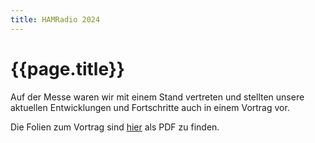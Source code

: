 ```yaml
---
title: HAMRadio 2024
---
```


# {{page.title}}

Auf der Messe waren wir mit einem Stand vertreten und stellten unsere aktuellen Entwicklungen und Fortschritte auch in einem Vortrag vor.

Die Folien zum Vortrag sind [hier](slides) als PDF zu finden.
